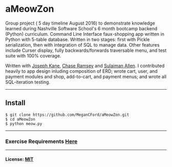 # aMeowZon

Group project ( 5 day timeline August 2016) to demonstrate knowledge learned during Nashville Software School's 6 month bootcamp backend (Python) curriculum. 
Command Line Interface faux-shopping app written in Python with 5-table database. Written in two stages: first with Pickle serialization, then with integration of SQL to manage data. Other features include Curser display, fully backwards/forwards traversable menu, and test suite with 100% coverage.  

Written with [Joseph Kane](https://github.com/josephkane), [Chase Ramsey](https://github.com/chase-ramsey) and [Sulaiman Allen](https://github.com/sulaiman-allen). I contributed heavily to app design inluding composition of ERD; wrote cart, user, and payment modules and shop, add-to-cart, and payment menus; and wrote all SQL-iteration testing. 


---------
## Install 

```
$ git clone https://github.com/MeganCFord/aMeowZon.git
$ cd aMeowZon  
$ python meow.py
```

---------

### Exercise Requirements [Here](INSTRUCTIONS.md)

-----------

#### License: [MIT](LICENSE.md)
